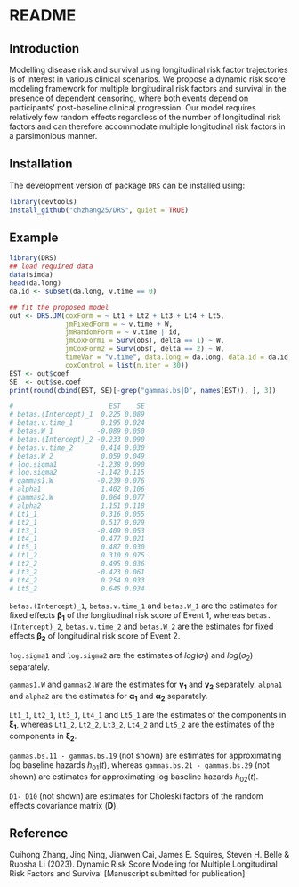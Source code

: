README
================

## Introduction

Modelling disease risk and survival using longitudinal risk factor
trajectories is of interest in various clinical scenarios. We propose a
dynamic risk score modeling framework for multiple longitudinal risk
factors and survival in the presence of dependent censoring, where both
events depend on participants’ post-baseline clinical progression. Our
model requires relatively few random effects regardless of the number of
longitudinal risk factors and can therefore accommodate multiple
longitudinal risk factors in a parsimonious manner.

## Installation

The development version of package `DRS` can be installed using:

``` r
library(devtools) 
install_github("chzhang25/DRS", quiet = TRUE) 
```

## Example

``` r
library(DRS) 
## load required data
data(simda)
head(da.long)
da.id <- subset(da.long, v.time == 0)

## fit the proposed model
out <- DRS.JM(coxForm = ~ Lt1 + Lt2 + Lt3 + Lt4 + Lt5,
              jmFixedForm = ~ v.time + W,
              jmRandomForm = ~ v.time | id,
              jmCoxForm1 = Surv(obsT, delta == 1) ~ W,
              jmCoxForm2 = Surv(obsT, delta == 2) ~ W,
              timeVar = "v.time", data.long = da.long, data.id = da.id,
              coxControl = list(n.iter = 30))
EST <- out$coef
SE  <- out$se.coef
print(round(cbind(EST, SE)[-grep("gammas.bs|D", names(EST)), ], 3)) 

#                        EST    SE
# betas.(Intercept)_1  0.225 0.089
# betas.v.time_1       0.195 0.024
# betas.W_1           -0.089 0.050
# betas.(Intercept)_2 -0.233 0.090
# betas.v.time_2       0.414 0.030
# betas.W_2            0.059 0.049
# log.sigma1          -1.238 0.090
# log.sigma2          -1.142 0.115
# gammas1.W           -0.239 0.076
# alpha1               1.402 0.106
# gammas2.W            0.064 0.077
# alpha2               1.151 0.118
# Lt1_1                0.316 0.055
# Lt2_1                0.517 0.029
# Lt3_1               -0.409 0.053
# Lt4_1                0.477 0.021
# Lt5_1                0.487 0.030
# Lt1_2                0.310 0.075
# Lt2_2                0.495 0.036
# Lt3_2               -0.423 0.061
# Lt4_2                0.254 0.033
# Lt5_2                0.645 0.034
```

`betas.(Intercept)_1`, `betas.v.time_1` and `betas.W_1` are the
estimates for fixed effects $\boldsymbol{\beta_1}$ of the longitudinal
risk score of Event 1, whereas `betas.(Intercept)_2`, `betas.v.time_2`
and `betas.W_2` are the estimates for fixed effects
$\boldsymbol{\beta_2}$ of longitudinal risk score of Event 2.

`log.sigma1` and `log.sigma2` are the estimates of $log(\sigma_1)$ and
$log(\sigma_2)$ separately.

`gammas1.W` and `gammas2.W` are the estimates for
$\boldsymbol{\gamma_1}$ and $\boldsymbol{\gamma_2}$ separately. `alpha1`
and `alpha2` are the estimates for $\boldsymbol{\alpha_1}$ and
$\boldsymbol{\alpha_2}$ separately.

`Lt1_1`, `Lt2_1`, `Lt3_1`, `Lt4_1` and `Lt5_1` are the estimates of the
components in $\boldsymbol{\xi_1}$, whereas `Lt1_2`, `Lt2_2`, `Lt3_2`,
`Lt4_2` and `Lt5_2` are the estimates of the components in
$\boldsymbol{\xi_2}$.

`gammas.bs.11 - gammas.bs.19` (not shown) are estimates for
approximating log baseline hazards $h_{01}(t)$, whereas
`gammas.bs.21 - gammas.bs.29` (not shown) are estimates for
approximating log baseline hazards $h_{02}(t)$.

`D1- D10` (not shown) are estimates for Choleski factors of the random
effects covariance matrix ($\textbf{D}$).

## Reference

Cuihong Zhang, Jing Ning, Jianwen Cai, James E. Squires, Steven H. Belle
& Ruosha Li (2023). Dynamic Risk Score Modeling for Multiple
Longitudinal Risk Factors and Survival \[Manuscript submitted for
publication\]
